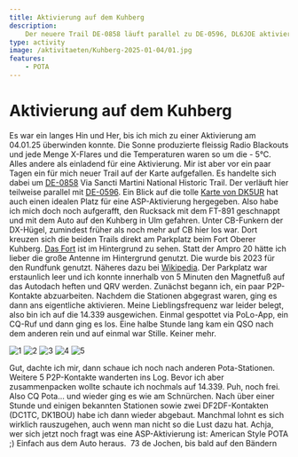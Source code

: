 ```yaml
---
title: Aktivierung auf dem Kuhberg
description:
    Der neuere Trail DE-0858 läuft parallel zu DE-0596, DL6JOE aktivierte sie auf dem Kuhberg.
type: activity
image: /aktivitaeten/Kuhberg-2025-01-04/01.jpg
features:
    - POTA
---
```


# Aktivierung auf dem Kuhberg

Es war ein langes Hin und Her, bis ich mich zu einer Aktivierung am 04.01.25 überwinden konnte. Die Sonne produzierte fleissig Radio Blackouts und jede Menge X-Flares und die Temperaturen waren so um die - 5°C. Alles andere als einladend für eine Aktivierung. Mir ist aber vor ein paar Tagen ein für mich neuer Trail auf der Karte aufgefallen. Es handelte sich dabei um [DE-0858](https://pota.app/#/park/DE-0858) Via Sancti Martini National Historic Trail. Der verläuft hier teilweise parallel mit [DE-0596](https://pota.app/#/park/DE-0596). Ein Blick auf die tolle [Karte von DK5UR](https://pota-map.info/) hat auch einen idealen Platz für eine ASP-Aktivierung hergegeben. Also habe ich mich doch noch aufgerafft, den Rucksack mit dem FT-891 geschnappt und mit dem Auto auf den Kuhberg in Ulm gefahren. Unter CB-Funkern der DX-Hügel, zumindest früher als noch mehr auf CB hier los war. Dort kreuzen sich die beiden Trails direkt am Parkplatz beim Fort Oberer Kuhberg. [Das Fort](https://www.atarimuseum.de/festung/ul32.html) ist im Hintergrund zu sehen. Statt der Ampro 20 hätte ich lieber die große Antenne im Hintergrund genutzt. Die wurde bis 2023 für den Rundfunk genutzt. Näheres dazu bei [Wikipedia](https://de.wikipedia.org/wiki/Sender_Ulm-Kuhberg). Der Parkplatz war erstaunlich leer und ich konnte innerhalb von 5 Minuten den Magnetfuß auf das Autodach heften und QRV werden. Zunächst begann ich, ein paar P2P-Kontakte abzuarbeiten. Nachdem die Stationen abgegrast waren, ging es dann ans eigentliche aktivieren. Meine Lieblingsfrequenz war leider belegt, also bin ich auf die 14.339 ausgewichen. Einmal gespottet via PoLo-App, ein CQ-Ruf und dann ging es los. Eine halbe Stunde lang kam ein QSO nach dem anderen rein und auf einmal war Stille. Keiner mehr.

![1](/aktivitaeten/Kuhberg-2025-01-04/01.jpg)
![2](/aktivitaeten/Kuhberg-2025-01-04/02.jpg)
![3](/aktivitaeten/Kuhberg-2025-01-04/03.jpg)
![4](/aktivitaeten/Kuhberg-2025-01-04/04.jpg)
![5](/aktivitaeten/Kuhberg-2025-01-04/05.jpg)

Gut, dachte ich mir, dann schaue ich noch nach anderen Pota-Stationen. Weitere 5 P2P-Kontakte wanderten ins Log. Bevor ich aber zusammenpacken wollte schaute ich nochmals auf 14.339. Puh, noch frei. Also CQ Pota… und wieder ging es wie am Schnürchen. Nach über einer Stunde und einigen bekannten Stationen sowie zwei DF2DF-Kontakten (DC1TC, DK1BOU) habe ich dann wieder abgebaut. Manchmal lohnt es sich wirklich rauszugehen, auch wenn man nicht so die Lust dazu hat. Achja, wer sich jetzt noch fragt was eine ASP-Aktivierung ist: American Style POTA ;) Einfach aus dem Auto heraus. 
﻿
73 de Jochen, bis bald auf den Bändern
